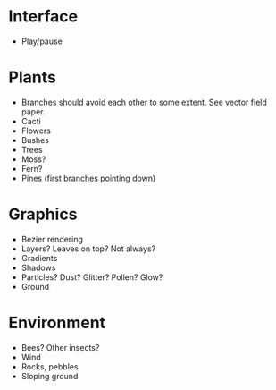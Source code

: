 # Interface

* Play/pause

# Plants

* Branches should avoid each other to some extent. See vector field paper.
* Cacti
* Flowers
* Bushes
* Trees
* Moss?
* Fern?
* Pines (first branches pointing down)

# Graphics

* Bezier rendering
* Layers? Leaves on top? Not always?
* Gradients
* Shadows
* Particles? Dust? Glitter? Pollen? Glow?
* Ground


# Environment

* Bees? Other insects?
* Wind
* Rocks, pebbles
* Sloping ground